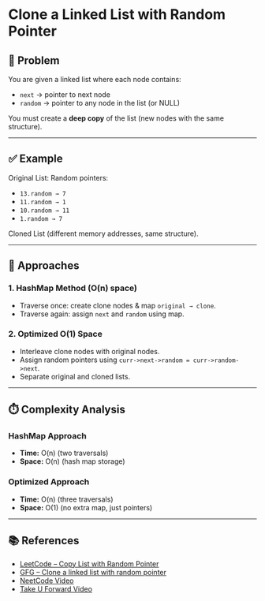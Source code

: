 # Clone a Linked List with Random Pointer

## 📌 Problem
You are given a linked list where each node contains:
- `next` → pointer to next node
- `random` → pointer to any node in the list (or NULL)

You must create a **deep copy** of the list (new nodes with the same structure).

---

## ✅ Example
Original List:
Random pointers:
- `13.random → 7`
- `11.random → 1`
- `10.random → 11`
- `1.random → 7`

Cloned List (different memory addresses, same structure).

---

## 🚀 Approaches

### 1. HashMap Method (O(n) space)
- Traverse once: create clone nodes & map `original → clone`.
- Traverse again: assign `next` and `random` using map.

### 2. Optimized O(1) Space
- Interleave clone nodes with original nodes.
- Assign random pointers using `curr->next->random = curr->random->next`.
- Separate original and cloned lists.

---

## ⏱️ Complexity Analysis

### HashMap Approach
- **Time:** O(n) (two traversals)
- **Space:** O(n) (hash map storage)

### Optimized Approach
- **Time:** O(n) (three traversals)
- **Space:** O(1) (no extra map, just pointers)

---

## 📚 References
- [LeetCode – Copy List with Random Pointer](https://leetcode.com/problems/copy-list-with-random-pointer/)
- [GFG – Clone a linked list with random pointer](https://www.geeksforgeeks.org/clone-linked-list-next-random-pointer-o1-space/)
- [NeetCode Video](https://www.youtube.com/watch?v=5Y2EiZST97Y)
- [Take U Forward Video](https://www.youtube.com/watch?v=VNf6VynfpdM)
